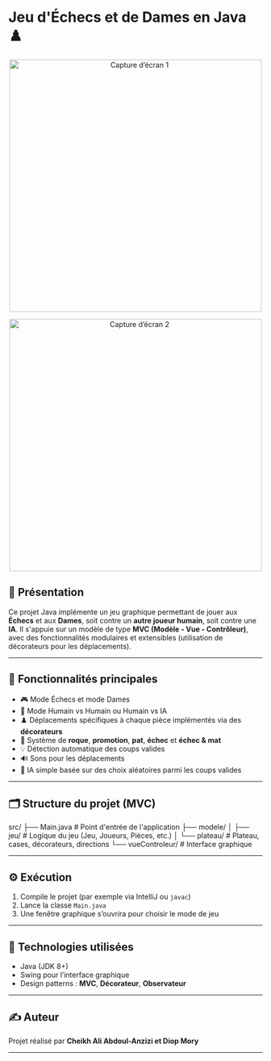 # Jeu d'Échecs et de Dames en Java ♟️
<p align="center">
  <img src="https://github.com/user-attachments/assets/cfe7cf27-150f-43be-ab1c-70705411ba43" alt="Capture d’écran 1" width="500"/>
</p>

<p align="center">
  <img src="https://github.com/user-attachments/assets/f7ef6892-fca8-42c5-be49-f3cc2dd8a727" alt="Capture d’écran 2" width="500"/>
</p>


## 📌 Présentation

Ce projet Java implémente un jeu graphique permettant de jouer aux **Échecs** et aux **Dames**, soit contre un **autre joueur humain**, soit contre une **IA**. Il s'appuie sur un modèle de type **MVC (Modèle - Vue - Contrôleur)**, avec des fonctionnalités modulaires et extensibles (utilisation de décorateurs pour les déplacements).

---

## 🚀 Fonctionnalités principales

- 🎮 Mode Échecs et mode Dames
- 👥 Mode Humain vs Humain ou Humain vs IA
- ♟️ Déplacements spécifiques à chaque pièce implémentés via des **décorateurs**
- 🔄 Système de **roque**, **promotion**, **pat**, **échec** et **échec & mat**
- 💡 Détection automatique des coups valides
- 🔊 Sons pour les déplacements
- 🧠 IA simple basée sur des choix aléatoires parmi les coups valides

---

## 🗂️ Structure du projet (MVC)
src/ ├── Main.java # Point d'entrée de l'application
     ├── modele/ 
     │         ├── jeu/ # Logique du jeu (Jeu, Joueurs, Pièces, etc.)
     │         └── plateau/ # Plateau, cases, décorateurs, directions 
     └── vueControleur/ # Interface graphique 

---

## ⚙️ Exécution

1. Compile le projet (par exemple via IntelliJ ou `javac`)
2. Lance la classe `Main.java`
3. Une fenêtre graphique s’ouvrira pour choisir le mode de jeu

---

## 🧩 Technologies utilisées

- Java (JDK 8+)
- Swing pour l’interface graphique
- Design patterns : **MVC**, **Décorateur**, **Observateur**

---

## ✍️ Auteur

Projet réalisé par **Cheikh Ali Abdoul-Anzizi et Diop Mory**

---

